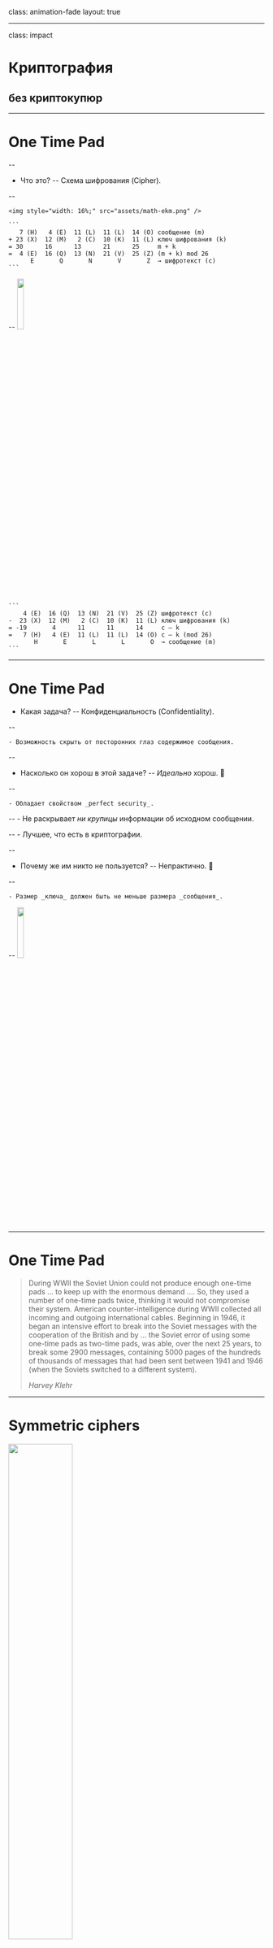 class: animation-fade
layout: true

---

class: impact

# Криптография
## без криптокупюр

---

# One Time Pad

--

* Что это? 
--
Схема шифрования (Cipher).

--

    <img style="width: 16%;" src="assets/math-ekm.png" />

    ```
       7 (H)   4 (E)  11 (L)  11 (L)  14 (O) сообщение (m)
    + 23 (X)  12 (M)   2 (C)  10 (K)  11 (L) ключ шифрования (k)
    = 30      16      13      21      25     m + k
    =  4 (E)  16 (Q)  13 (N)  21 (V)  25 (Z) (m + k) mod 26
          E       Q       N       V       Z  → шифротекст (c)
    ```

--
    <img style="width: 16%;" src="assets/math-dkc.png" />

    ```
        4 (E)  16 (Q)  13 (N)  21 (V)  25 (Z) шифротекст (c)
    -  23 (X)  12 (M)   2 (C)  10 (K)  11 (L) ключ шифрования (k)
    = -19       4      11      11      14     c – k
    =   7 (H)   4 (E)  11 (L)  11 (L)  14 (O) c – k (mod 26)
           H       E       L       L       O  → сообщение (m)
    ```

---

# One Time Pad

* Какая задача? 
--
Конфиденциальность (Confidentiality).

--

    - Возможность скрыть от посторонних глаз содержимое сообщения.

--

* Насколько он хорош в этой задаче? 
--
_Идеально_ хорош. 🌝

--

    - Обладает свойством _perfect security_. 

--
    - Не раскрывает _ни крупицы_ информации об исходном сообщении. 

--
    - Лучшее, что есть в криптографии.

--

* Почему же им никто не пользуется? 
--
Непрактично. 🌚

--

    - Размер _ключа_ должен быть не меньше размера _сообщения_.

--
    <img style="width: 16%;" src="assets/math-modk-m-modm.png" />

---

# One Time Pad

> During WWII the Soviet Union could not produce enough one-time pads ... to keep up with the enormous demand .... So, they used a number of one-time pads twice, thinking it would not compromise their system. American counter-intelligence during WWII collected all incoming and outgoing international cables. Beginning in 1946, it began an intensive effort to break into the Soviet messages with the cooperation of the British and by ... the Soviet error of using some one-time pads as two-time pads, was able, over the next 25 years, to break some 2900 messages, containing 5000 pages of the hundreds of thousands of messages that had been sent between 1941 and 1946 (when the Soviets switched to a different system).
>
> <cite>Harvey Klehr</cite>

---

# Symmetric ciphers

<img style="width: 50%;" src="https://upload.wikimedia.org/wikipedia/commons/2/27/Symmetric_key_encryption.svg" />

---

# Stream ciphers

--

* Например, One Time Pad.

--

* Как решить проблему с длиной ключа?

--

* Ответ есть! 
--
**CSPRNG**! 

--

    <img src="assets/kot_gosha.jpg" style="width: 50%;" />

---

# Stream ciphers

## CSPRNG

Криптографический генератор псевдослучайных чисел (Cryptographically secure pseudo-random number generator).

--

* Эффективный 
--
детерминированный 
--
алгоритм $ G = (S, R) $.

--

* На вход подаётся seed $ s \in S, S = \\{0,1\\} ^ l $.

--

* В результате последовательность $ r \in R, R = \\{0,1\\} ^ L $.

--

* $ l \ll L $!

---

# Stream ciphers

## Схема шифрования

Имея на руках _надёжный_ генератор случайных чисел, мы можем шифровать сообщения, гарантируя их _конфиденциальность_.

--

* $ E(s, m) := G(s)[0 .. v - 1] \oplus m $

--

* $ D(s, c) := G(s)[0 .. v - 1] \oplus c $

--

## XOR

|            |   |   |   |   |   |
| ---------- | - | - | - | - | - |
|            | 0 | 0 | 1 | 1 | $ = n $ |
| $ \oplus $ | 0 | 1 | 0 | 1 | $ = m $ |
| $ = $      | 0 | 1 | 1 | 0 |   |

--
| $ \oplus $ | 0 | 1 | 0 | 1 | $ = m $ |
|            | 0 | 0 | 1 | 1 | $ = n $ |


---

# Semantic security

--

Возможность скрыть _абсолютно_ всю информацию от глаз злоумышленника не представляется возможным. 
--
Нужна более практичная возможность _измерить_ надёжность той или иной схемы шифрования.

--

* Злоумышленники обладают _ограниченными_ вычислительными ресурсами.

--

* Схема шифрования надёжна, если вероятность извлечь информацию из шифротекста _крайне мала_.

--

    - например, $ \varepsilon \leq \frac{1}{2 ^ {80}} $,
    - но не $ \varepsilon \geq \frac{1}{2 ^ {30}} $

---

# Semantic security

## Вероятностный эксперимент

--

* Мы хотим, чтобы вывод генератора был _неотличим_ от случайного набора бит.

--

* Предложим злоумышленнику сыграть в _игру_, где он:
    - выбирает пару сообщений ($ m_0, m_1 \in M $),
    - передаёт их _честному судье_,
    - судья выбирает случайно одно из сообщений ($ b \xleftarrow{R} \\{0, 1\\} $),
    - шифрует его при помощи _случайного набора бит_ ($ c \leftarrow m_b \oplus \\{0,1\\}^l $),
    - и возвращает злоумышленнику;
    - тот должен решить, первое или второе сообщение было зашифровано ($ b^\prime \leftarrow \\{0, 1\\} $).

--

* Вероятность выбрать правильный вариант $ Pr[b = b^\prime] = \frac{1}{2} $.

---

# Semantic security

## Вероятностный эксперимент

<img style="width: 75%;" src="assets/semsec.png" />

Схема _надёжна_, если $ |Pr[b_1 = b_1^\prime] - Pr[b_2 = b_2^\prime]| \leq \varepsilon $.

---

# Stream ciphers

## Надёжность

* Stream cipher _семантически надёжен_, если злоумышленник не может предсказать следующий бит вывода генератора случайных чисел, если ему известны _все_ предыдущие. 
--
Но неизвестно внутреннее состояние, заданное _секретным ключом_. 
--
Генератор считается _непредсказуемым_ (Unpredictability).

--

* Но что если мы модифицируем игру? 
--
Дадим злоумышленнику возможность сформировать _более_ одной пары сообщений.

--

    $ c_1 \leftarrow m_1 \oplus G(k) $

    $ c_2 \leftarrow m_2 \oplus G(k) $

    $ m^\prime \leftarrow c_1 \oplus c_2 $

---

# Stream ciphers

## Надёжность

* Текст на естественном языке _неслучаен_, в $ m^\prime $ много информации об исходном сообщении!

--

* Если шифровать _файлы_, в заголовках которых часто встречается один и тот же набор бит, можно раскрыть часть вывода генератора!

--

### Stream cipher нельзя использовать для шифрования различных сообщений с одним и тем же ключом!

---

# Block ciphers

--

<img style="width: 70%;" src="assets/blockc.png" />

$ \\{ E(K, M), D(K, C) \\} $

$ K \in \\{0,1\\}^k $

$ M, C \in \\{0,1\\}^n $

--

## AES

* Блоки размера 128 бит.
* Ключ размера 128, 192 или 256 бит.

---

# Block ciphers

## Надёжность

* Можно использовать один и тот же _секретный ключ_ более одного раза. 
--
Устойчив к модифицированной игре со злоумышленником. 
--
Называется Chosen Plaintext Attack, сокращённо CPA.

--

* Злоумышленник должен отличить _схему шифрования_ от _идеально случайной функции перестановки_ (Perfect Random Permutation).

    $ k \xleftarrow{R} K, f \leftarrow E(k, \cdot) \Rightarrow |E(k, \cdot)| = |K| = 2^k $
    
    $ f \xleftarrow{R} Perms[M] \Rightarrow |Perms[M]| = |M|! \approx 2^{2^{135}} $

--

* Блоки _ограниченного_ размера. Как зашифровать сообщение _любой_ длины?

---

# Block ciphers

## Electronic Code Book (ECB)

Что если мы просто разобьём на блоки и зашифруем каждый блок по отдельности?

<img style="width: 75%;" src="assets/ecb.png" />

--

* Не является _семантически надёжной_ схемой. 
--
Блоки с одним и тем же содержимым шифруются в _идентичный_ шифротекст.

    $ m_1 = m_2 \Rightarrow c_1 = c_2 $

---

# Block ciphers

## Deterministic Counter Mode (CTR)

Что если мы разобьём на блоки и будем _складывать_ их содержимое с результатом шифрования _номера_ блока?

|            |   |   |   |   |
| ---------- | - | - | - | - |
|            | $ m[0] $   | $ m[1] $   | ... | $ m[l] $   |
| $ \oplus $ | $ E(k,0) $ | $ E(k,1) $ | ... | $ E(k,l) $ |
| $ = $      | $ c[0] $   | $ c[1] $   | ... | $ c[l] $   |

--

* _Нельзя_ использовать один и тот же ключ дважды. 
--
Как и в случае со stream cipher.

---

# Block ciphers

## Cipher Block Chaining (CBC)

Что если мы используем _случайность_ для схемы шифрования? 
--
Введём Initial Vector (IV) – блок, состоящий из случайного набор бит.
--


<img style="width: 60%;" src="https://upload.wikimedia.org/wikipedia/commons/8/80/CBC_encryption.svg" />

--

* IV – _часть_ шифротекста. 

--

* Схема, _надёжная_ относительно CPA.

---

class: impact

# Криптопауза

---

* PKCS7 padding

* AES CBC padding oracle

* Будет пятисотить на невалидный padding в последнем блоке

* http://10.4.52.9:8000/
    - POST
    - formdata
    - ct={ciphertext}

```
0BE60A54AD58CDE624660AA544506937
A4208766F51D2D1947AC7E63391B6680
808F4EFEE37AB03C320A2D89279F5129
18AB43988F86EFE751001965F6C043FF
```
